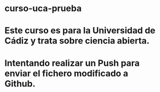 # curso-uca-prueba
# Este curso es para la Universidad de Cádiz y trata sobre ciencia abierta.

# Intentando realizar un Push para enviar el fichero modificado a Github.